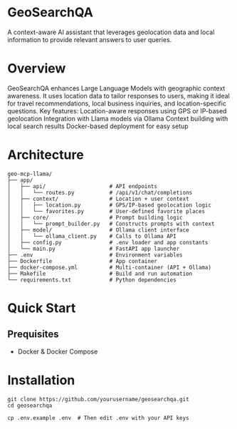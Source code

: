 # GeoSearchQA
A context-aware AI assistant that leverages geolocation data and local information to provide relevant answers to user queries.

# Overview

GeoSearchQA enhances Large Language Models with geographic context awareness. It uses location data to tailor responses to users, making it ideal for travel recommendations, local business inquiries, and location-specific questions.
Key features:
Location-aware responses using GPS or IP-based geolocation
Integration with Llama models via Ollama
Context building with local search results
Docker-based deployment for easy setup

# Architecture 
```
geo-mcp-llama/
├── app/
│   ├── api/                    # API endpoints
│   │   └── routes.py           # /api/v1/chat/completions
│   ├── context/                # Location + user context
│   │   ├── location.py         # GPS/IP-based geolocation logic
│   │   └── favorites.py        # User-defined favorite places
│   ├── core/                   # Prompt building logic
│   │   └── prompt_builder.py   # Constructs prompts with context
│   ├── model/                  # Ollama client interface
│   │   └── ollama_client.py    # Calls to Ollama API
│   ├── config.py               # .env loader and app constants
│   └── main.py                 # FastAPI app launcher
├── .env                        # Environment variables
├── Dockerfile                  # App container
├── docker-compose.yml          # Multi-container (API + Ollama)
├── Makefile                    # Build and run automation
└── requirements.txt            # Python dependencies
```

# Quick Start 
## Prequisites
- Docker & Docker Compose
# Installation 
```
git clone https://github.com/yourusername/geosearchqa.git
cd geosearchqa

cp .env.example .env  # Then edit .env with your API keys
```

